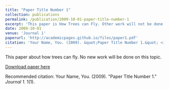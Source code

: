 ```yaml
---
title: "Paper Title Number 1"
collection: publications
permalink: /publication/2009-10-01-paper-title-number-1
excerpt: 'This paper is How Trees can Fly. Other work will not be done on this topic.'
date: 2009-10-01
venue: 'Journal 1'
paperurl: 'http://academicpages.github.io/files/paper1.pdf'
citation: 'Your Name, You. (2009). &quot;Paper Title Number 1.&quot; <i>Journal 1</i>. 1(1).'
---
```

This paper about how trees can fly. No new work will be done on this topic. 

[Download paper here](http://academicpages.github.io/files/paper1.pdf)

Recommended citation: Your Name, You. (2009). "Paper Title Number 1." <i>Journal 1</i>. 1(1).

